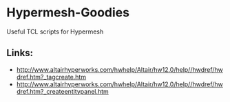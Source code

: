 Hypermesh-Goodies
=================

Useful TCL scripts for Hypermesh

Links:
---
* http://www.altairhyperworks.com/hwhelp/Altair/hw12.0/help//hwdref/hwdref.htm?_tagcreate.htm
* http://www.altairhyperworks.com/hwhelp/Altair/hw12.0/help//hwdref/hwdref.htm?_createentitypanel.htm
